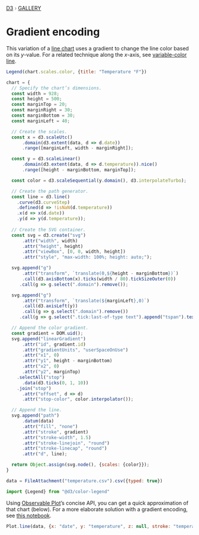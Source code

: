 <div style="color: grey; font: 13px/25.5px var(--sans-serif); text-transform: uppercase;"><h1 style="display: none;">Gradient encoding</h1><a href="https://d3js.org/">D3</a> › <a href="/@d3/gallery">Gallery</a></div>

# Gradient encoding

This variation of a [line chart](/@d3/line-chart) uses a gradient to change the line color based on its *y*-value. For a related technique along the *x*-axis, see [variable-color line](/@d3/variable-color-line).

```js
Legend(chart.scales.color, {title: "Temperature °F"})
```

```js echo
chart = {
  // Specify the chart’s dimensions.
  const width = 928;
  const height = 500;
  const marginTop = 20;
  const marginRight = 30;
  const marginBottom = 30;
  const marginLeft = 40;

  // Create the scales.
  const x = d3.scaleUtc()
      .domain(d3.extent(data, d => d.date))
      .range([marginLeft, width - marginRight]);

  const y = d3.scaleLinear()
      .domain(d3.extent(data, d => d.temperature)).nice()
      .range([height - marginBottom, marginTop]);

  const color = d3.scaleSequential(y.domain(), d3.interpolateTurbo);

  // Create the path generator.
  const line = d3.line()
    .curve(d3.curveStep)
    .defined(d => !isNaN(d.temperature))
    .x(d => x(d.date))
    .y(d => y(d.temperature));
  
  // Create the SVG container.
  const svg = d3.create("svg")
      .attr("width", width)
      .attr("height", height)
      .attr("viewBox", [0, 0, width, height])
      .attr("style", "max-width: 100%; height: auto;");

  svg.append("g")
      .attr("transform", `translate(0,${height - marginBottom})`)
      .call(d3.axisBottom(x).ticks(width / 80).tickSizeOuter(0))
     .call(g => g.select(".domain").remove());

  svg.append("g")
      .attr("transform", `translate(${marginLeft},0)`)
      .call(d3.axisLeft(y))
      .call(g => g.select(".domain").remove())
     .call(g => g.select(".tick:last-of-type text").append("tspan").text("°F"));

  // Append the color gradient.
  const gradient = DOM.uid();
  svg.append("linearGradient")
      .attr("id", gradient.id)
      .attr("gradientUnits", "userSpaceOnUse")
      .attr("x1", 0)
      .attr("y1", height - marginBottom)
      .attr("x2", 0)
      .attr("y2", marginTop)
    .selectAll("stop")
      .data(d3.ticks(0, 1, 10))
    .join("stop")
      .attr("offset", d => d)
      .attr("stop-color", color.interpolator());

  // Append the line.
  svg.append("path")
      .datum(data)
      .attr("fill", "none")
      .attr("stroke", gradient)
      .attr("stroke-width", 1.5)
      .attr("stroke-linejoin", "round")
      .attr("stroke-linecap", "round")
      .attr("d", line);

  return Object.assign(svg.node(), {scales: {color}});
}
```

```js echo
data = FileAttachment("temperature.csv").csv({typed: true})
```

```js echo
import {Legend} from "@d3/color-legend"
```

Using [Observable Plot](/plot/)’s concise API, you can get a quick approximation of that chart (below). For a more elaborate solution with a gradient encoding, see [this notebook](https://observablehq.com/@observablehq/plot-gradient-encoding?intent=fork).

```js echo
Plot.line(data, {x: "date", y: "temperature", z: null, stroke: "temperature", curve: "step-before"}).plot({nice: true})
```
